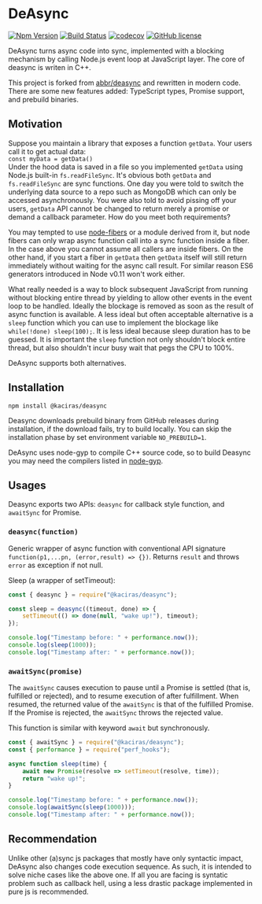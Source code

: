 # DeAsync

[![Npm Version](https://img.shields.io/npm/v/@kaciras/deasync)](https://www.npmjs.com/package/@kaciras/deasync)
[![Build Status](https://www.travis-ci.com/Kaciras/deasync.svg?branch=master)](https://www.travis-ci.com/Kaciras/deasync)
[![codecov](https://codecov.io/gh/Kaciras/deasync/branch/master/graph/badge.svg?token=ST7ROWQH0Z)](https://codecov.io/gh/Kaciras/deasync)
[![GitHub license](https://img.shields.io/github/license/Kaciras/deasync)](https://github.com/Kaciras/deasync/blob/master/LICENSE)

DeAsync turns async code into sync, implemented with a blocking mechanism by calling Node.js event loop at JavaScript layer. The core of deasync is writen in C++.

This project is forked from [abbr/deasync](https://github.com/abbr/deasync) and rewritten in modern code. There are some new features added: TypeScript types, Promise support, and prebuild binaries.

## Motivation

Suppose you maintain a library that exposes a function `getData`. Your users call it to get actual data:   
`const myData = getData()`  
Under the hood data is saved in a file so you implemented `getData` using Node.js built-in `fs.readFileSync`. It's obvious both `getData` and `fs.readFileSync` are sync functions. One day you were told to switch the underlying data source to a repo such as MongoDB which can only be accessed asynchronously. You were also told to avoid pissing off your users, `getData` API cannot be changed to return merely a promise or demand a callback parameter. How do you meet both requirements?

You may tempted to use [node-fibers](https://github.com/laverdet/node-fibers) or a module derived from it, but node fibers can only wrap async function call into a sync function inside a fiber. In the case above you cannot assume all  callers are inside fibers. On the other hand, if you start a fiber in `getData` then `getData` itself will still return immediately without waiting for the async call result. For similar reason ES6 generators introduced in Node v0.11 won't work either. 

What really needed is a way to block subsequent JavaScript from running without blocking entire thread by yielding to allow other events in the event loop to be handled. Ideally the blockage is removed as soon as the result of async function is available. A less ideal but often acceptable alternative is a `sleep` function which you can use to implement the blockage like ```while(!done) sleep(100);```. It is less ideal because sleep duration has to be guessed. It is important the `sleep` function not only shouldn't block entire thread, but also shouldn't incur busy wait that pegs the CPU to 100%. 

DeAsync supports both alternatives.

## Installation

```shell
npm install @kaciras/deasync
```

Deasync downloads prebuild binary from GitHub releases during installation, if the download fails, try to build locally. You can skip the installation phase by set environment variable `NO_PREBUILD=1`.

DeAsync uses node-gyp to compile C++ source code, so to build Deasync you may need the compilers listed in [node-gyp](https://github.com/nodejs/node-gyp).

## Usages

Deasync exports two APIs: `deasync` for callback style function, and `awaitSync` for Promise.

### `deasync(function)`

Generic wrapper of async function with conventional API signature `function(p1,...pn, (error,result) => {})`. Returns `result` and throws `error` as exception if not null.

Sleep (a wrapper of setTimeout):

```javascript
const { deasync } = require("@kaciras/deasync");

const sleep = deasync((timeout, done) => {
	setTimeout(() => done(null, "wake up!"), timeout);
});

console.log("Timestamp before: " + performance.now());
console.log(sleep(1000));
console.log("Timestamp after: " + performance.now());
```

### `awaitSync(promise)`

The `awaitSync` causes execution to pause until a Promise is settled (that is, fulfilled or rejected), and to resume execution of after fulfillment. When resumed, the returned value of the `awaitSync` is that of the fulfilled Promise. If the Promise is rejected, the `awaitSync` throws the rejected value.

This function is similar with keyword `await` but synchronously.

```javascript
const { awaitSync } = require("@kaciras/deasync");
const { performance } = require("perf_hooks");

async function sleep(time) {
	await new Promise(resolve => setTimeout(resolve, time));
	return "wake up!";
}

console.log("Timestamp before: " + performance.now());
console.log(awaitSync(sleep(1000)));
console.log("Timestamp after: " + performance.now());
```

## Recommendation

Unlike other (a)sync js packages that mostly have only syntactic impact, DeAsync also changes code execution sequence. As such, it is intended to solve niche cases like the above one. If all you are facing is syntatic problem such as callback hell, using a less drastic package implemented in pure js is recommended.

